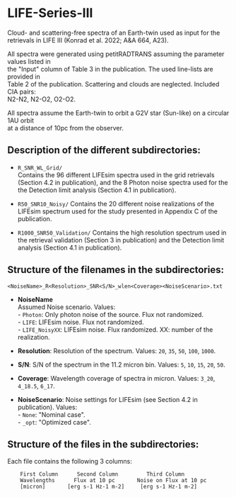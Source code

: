 # LIFE-Series-III  
  
Cloud- and scattering-free spectra of an Earth-twin used as input for the retrievals in LIFE III   (Konrad et al. 2022; A&A 664, A23).  
  
All spectra were generated using petitRADTRANS assuming the parameter values listed in  
the "Input" column of Table 3 in the publication. The used line-lists are provided in  
Table 2 of the publication. Scattering and clouds are neglected. Included CIA pairs:  
N2-N2, N2-O2, O2-O2.  
  
All spectra assume the Earth-twin to orbit a G2V star (Sun-like) on a circular 1AU orbit   
at a distance of 10pc from the observer.  
  
  
## Description of the different subdirectories:  
  
  
- `R_SNR_WL_Grid/`  
	Contains the 96 different LIFEsim spectra used in the grid retrievals (Section 4.2 in publication), and the 8 Photon noise spectra used for the the Detection limit analysis (Section 4.1 in publication).  
  
- `R50_SNR10_Noisy/` 
	Contains the 20 different noise realizations of the LIFEsim spectrum used for the study presented in Appendix C of the publication.  
  
- `R1000_SNR50_Validation/` 
	Contains the high resolution spectrum used in the retrieval validation (Section 3 in publication) and the Detection limit analysis (Section 4.1 in publication).  
  

## Structure of the filenames in the subdirectories:  
     
  
```  
<NoiseName>_R<Resolution>_SNR<S/N>_wlen<Coverage><NoiseScenario>.txt  
```  
  
  
- **NoiseName**   
   Assumed Noise scenario. Values:  
      - `Photon`: Only photon noise of the source. Flux not randomized.  
      - `LIFE`: LIFEsim noise. Flux not randomized.  
      - `LIFE_NoisyXX`: LIFEsim noise. Flux randomized. XX: number of the realization.  
  
- **Resolution**: Resolution of the spectrum. Values: `20`, `35`, `50`, `100`, `1000`.  
  
- **S/N**: S/N of the spectrum in the 11.2 micron bin. Values: `5`, `10`, `15`, `20`, `50`.  
  
- **Coverage**: Wavelength coverage of spectra in micron. Values: `3_20`, `4_18.5`, `6_17`.  
  
- **NoiseScenario**: Noise settings for LIFEsim (see Section 4.2 in publication). Values:  
      - `None`: "Nominal case".  
      - `_opt`: "Optimized case".  
  
  
  
## Structure of the files in the subdirectories:  
  
Each file contains the following 3 columns:  
  
  
``` 
	First Column      Second Column         Third Column           
	Wavelengths      Flux at 10 pc       Noise on Flux at 10 pc  
	[micron]       [erg s-1 Hz-1 m-2]     [erg s-1 Hz-1 m-2]
      
```